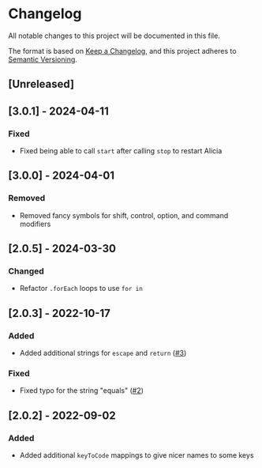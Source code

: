 # Changelog

All notable changes to this project will be documented in this file.

The format is based on [Keep a Changelog](https://keepachangelog.com/en/1.1.0/),
and this project adheres to [Semantic Versioning](https://semver.org/spec/v2.0.0.html).

## [Unreleased]

## [3.0.1] - 2024-04-11

### Fixed

- Fixed being able to call `start` after calling `stop` to restart Alicia

## [3.0.0] - 2024-04-01

### Removed

- Removed fancy symbols for shift, control, option, and command modifiers

## [2.0.5] - 2024-03-30

### Changed

- Refactor `.forEach` loops to use `for in`

## [2.0.3] - 2022-10-17

### Added

- Added additional strings for `escape` and `return` ([#3](https://github.com/starkwm/alicia/issues/3))

### Fixed

- Fixed typo for the string "equals" ([#2](https://github.com/starkwm/alicia/issues/2))

## [2.0.2] - 2022-09-02

### Added

- Added additional `keyToCode` mappings to give nicer names to some keys
